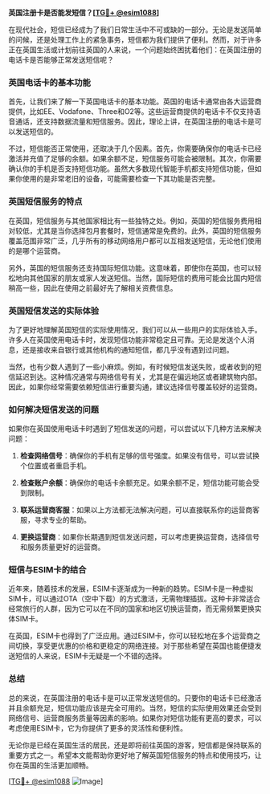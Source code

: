 **英国注册卡是否能发短信？[[TG💪+ @esim1088](https://t.me/s/esim1088)]**

在现代社会，短信已经成为了我们日常生活中不可或缺的一部分。无论是发送简单的问候，还是处理工作上的紧急事务，短信都为我们提供了便利。然而，对于许多正在英国生活或计划前往英国的人来说，一个问题始终困扰着他们：在英国注册的电话卡是否能够正常发送短信呢？

### 英国电话卡的基本功能

首先，让我们来了解一下英国电话卡的基本功能。英国的电话卡通常由各大运营商提供，比如EE、Vodafone、Three和O2等。这些运营商提供的电话卡不仅支持语音通话，还支持数据流量和短信服务。因此，理论上讲，在英国注册的电话卡是可以发送短信的。

不过，短信能否正常使用，还取决于几个因素。首先，你需要确保你的电话卡已经激活并充值了足够的余额。如果余额不足，短信服务可能会被限制。其次，你需要确认你的手机是否支持短信功能。虽然大多数现代智能手机都支持短信功能，但如果你使用的是非常老旧的设备，可能需要检查一下其功能是否完整。

### 英国短信服务的特点

在英国，短信服务与其他国家相比有一些独特之处。例如，英国的短信服务费用相对较低，尤其是当你选择包月套餐时，短信通常是免费的。此外，英国的短信服务覆盖范围非常广泛，几乎所有的移动网络用户都可以互相发送短信，无论他们使用的是哪个运营商。

另外，英国的短信服务还支持国际短信功能。这意味着，即使你在英国，也可以轻松地向其他国家的朋友或家人发送短信。当然，国际短信的费用可能会比国内短信稍高一些，因此在使用之前最好先了解相关资费信息。

### 英国短信发送的实际体验

为了更好地理解英国短信的实际使用情况，我们可以从一些用户的实际体验入手。许多人在英国使用电话卡时，发现短信功能非常稳定且可靠。无论是发送个人消息，还是接收来自银行或其他机构的通知短信，都几乎没有遇到过问题。

当然，也有少数人遇到了一些小麻烦。例如，有时候短信发送失败，或者收到的短信延迟到达。这种情况通常与网络信号有关，尤其是在偏远地区或者建筑物内部。因此，如果你经常需要依赖短信进行重要沟通，建议选择信号覆盖较好的运营商。

### 如何解决短信发送的问题

如果你在英国使用电话卡时遇到了短信发送的问题，可以尝试以下几种方法来解决问题：

1. **检查网络信号**：确保你的手机有足够的信号强度。如果没有信号，可以尝试换个位置或者重启手机。
   
2. **检查账户余额**：确保你的电话卡余额充足。如果余额不足，短信功能可能会受到限制。

3. **联系运营商客服**：如果以上方法都无法解决问题，可以直接联系你的运营商客服，寻求专业的帮助。

4. **更换运营商**：如果你长期遇到短信发送问题，可以考虑更换运营商，选择信号和服务质量更好的运营商。

### 短信与ESIM卡的结合

近年来，随着技术的发展，ESIM卡逐渐成为一种新的趋势。ESIM卡是一种虚拟SIM卡，可以通过OTA（空中下载）的方式激活，无需物理插拔。这种卡非常适合经常旅行的人群，因为它可以在不同的国家和地区切换运营商，而无需频繁更换实体SIM卡。

在英国，ESIM卡也得到了广泛应用。通过ESIM卡，你可以轻松地在多个运营商之间切换，享受更优惠的价格和更稳定的网络连接。对于那些希望在英国也能便捷发送短信的人来说，ESIM卡无疑是一个不错的选择。

### 总结

总的来说，在英国注册的电话卡是可以正常发送短信的。只要你的电话卡已经激活并且余额充足，短信功能应该是完全可用的。当然，短信的实际使用效果还会受到网络信号、运营商服务质量等因素的影响。如果你对短信功能有更高的要求，可以考虑使用ESIM卡，它为你提供了更多的灵活性和便利性。

无论你是已经在英国生活的居民，还是即将前往英国的游客，短信都是保持联系的重要方式之一。希望本文能帮助你更好地了解英国短信服务的特点和使用技巧，让你在英国的生活更加顺畅。

[[TG💪+ @esim1088](https://t.me/s/esim1088) ![Image](https://i.postimg.cc/4NQfJmqS/Snipaste-2025-05-13-00-14-12.png)]